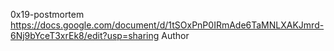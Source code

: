 0x19-postmortem
https://docs.google.com/document/d/1tSOxPnP0IRmAde6TaMNLXAKJmrd-6Nj9bYceT3xrEk8/edit?usp=sharing
Author<Tosinkuzzy>
